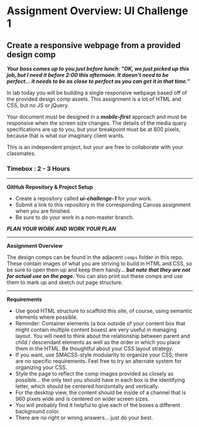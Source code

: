 # Assignment Overview: UI Challenge 1


## Create a responsive webpage from a provided design comp

***Your boss comes up to you just before lunch: "OK, we just picked up this job, but I need it before 2:00 this afternoon. It doesn't need to be perfect... it needs to be as close to perfect as you can get it in that time."***

In lab today you will be building a single responsive webpage based off of the provided design comp assets. This assignment is a lot of HTML and CSS, but no JS or jQuery.

Your document must be designed in a ***mobile-first*** approach and must be responsive when the screen size changes. The details of the media query specifications are up to you, but your breakpoint must be at 800 pixels, because that is what our imaginary client wants.

This is an independent project, but your are free to collaborate with your classmates.

### Timebox : 2 - 3 Hours 

---

**GitHub Repository & Project Setup**

- Create a repository called ***ui-challenge-1*** for your work.
- Submit a link to this repository in the corresponding Canvas assignment when you are finished.
- Be sure to do your work in a non-master branch.


***PLAN YOUR WORK AND WORK YOUR PLAN***

---

**Assignment Overview**

The design comps can be found in the adjacent `comps` folder in this repo. These contain images of what you are striving to build in HTML and CSS, so be sure to open them up and keep them handy... ***but note that they are not for actual use on the page.*** You can also print out these comps and use them to mark up and sketch out page structure.

---

**Requirements**

- Use good HTML structure to scaffold this site, of course, using semantic elements where possible.
- Reminder: Container elements (a box outside of your content box that might contain multiple content boxes) are very useful in managing layout. You will need to think about the relationship between parent and child / descendant elements as well as the order in which you place them in the HTML. Be thoughtful about your CSS layout strategy.
- If you want, use SMACSS-style modularity to organize your CSS; there are no specific requirements. Feel free to try an alternate system for organizing your CSS.
- Style the page to reflect the comp images provided as closely as possible... the only text you should have in each box is the identifying letter, which should be centered horizontally and vertically.
- For the desktop view, the content should be inside of a channel that is 960 pixels wide and is centered on wider screen sizes.
- You will probably find it helpful to give each of the boxes a different background color.
- There are no right or wrong answers... just do your best.
